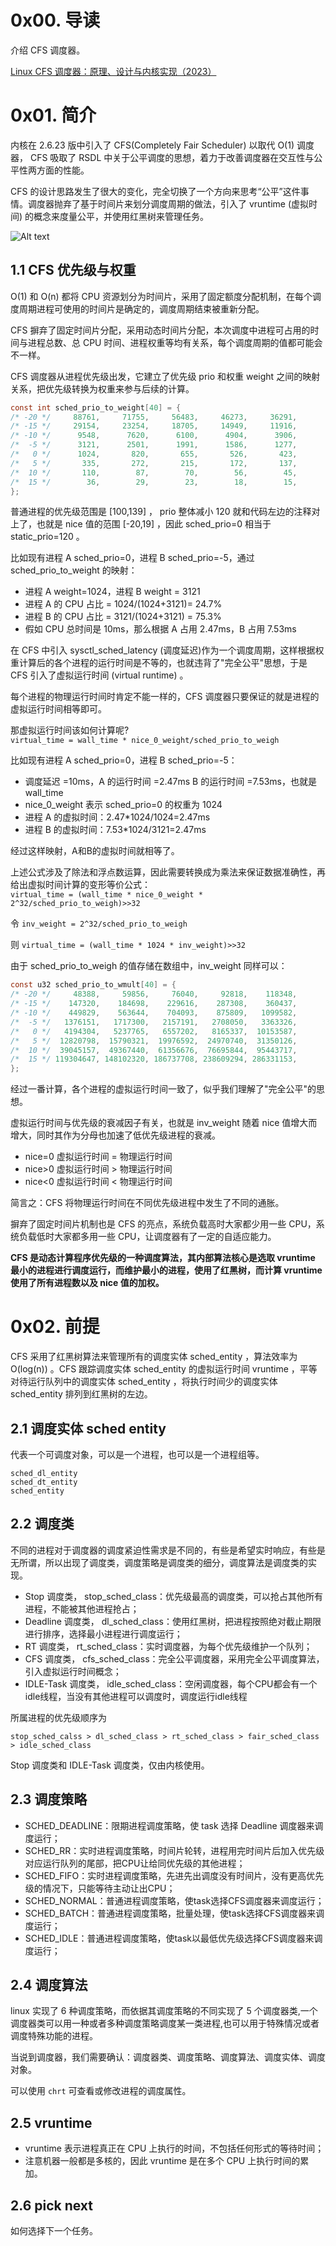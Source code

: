 # 0x00. 导读

介绍 CFS 调度器。

[Linux CFS 调度器：原理、设计与内核实现（2023）](https://arthurchiao.art/blog/linux-cfs-design-and-implementation-zh/)

# 0x01. 简介

内核在 2.6.23 版中引入了 CFS(Completely Fair Scheduler) 以取代 O(1) 调度器， CFS 吸取了 RSDL 中关于公平调度的思想，着力于改善调度器在交互性与公平性两方面的性能。

CFS 的设计思路发生了很大的变化，完全切换了一个方向来思考“公平”这件事情。调度器抛弃了基于时间片来划分调度周期的做法，引入了 vruntime (虚拟时间) 的概念来度量公平，并使用红黑树来管理任务。

![Alt text](../../pic/linux/sched/cfs_scheduler_example.png)

## 1.1 CFS 优先级与权重

O(1) 和 O(n) 都将 CPU 资源划分为时间片，采用了固定额度分配机制，在每个调度周期进程可使用的时间片是确定的，调度周期结束被重新分配。

CFS 摒弃了固定时间片分配，采用动态时间片分配，本次调度中进程可占用的时间与进程总数、总 CPU 时间、进程权重等均有关系，每个调度周期的值都可能会不一样。

CFS 调度器从进程优先级出发，它建立了优先级 prio 和权重 weight 之间的映射关系，把优先级转换为权重来参与后续的计算。

```c
const int sched_prio_to_weight[40] = {
/* -20 */     88761,     71755,     56483,     46273,     36291,
/* -15 */     29154,     23254,     18705,     14949,     11916,
/* -10 */      9548,      7620,      6100,      4904,      3906,
/*  -5 */      3121,      2501,      1991,      1586,      1277,
/*   0 */      1024,       820,       655,       526,       423,
/*   5 */       335,       272,       215,       172,       137,
/*  10 */       110,        87,        70,        56,        45,
/*  15 */        36,        29,        23,        18,        15,
};
```

普通进程的优先级范围是 [100,139] ， prio 整体减小 120 就和代码左边的注释对上了，也就是 nice 值的范围 [-20,19] ，因此 sched_prio=0 相当于 static_prio=120 。

比如现有进程 A sched_prio=0，进程 B sched_prio=-5，通过 sched_prio_to_weight 的映射：

- 进程 A weight=1024，进程 B weight = 3121
- 进程 A 的 CPU 占比 = 1024/(1024+3121)= 24.7%
- 进程 B 的 CPU 占比 = 3121/(1024+3121) = 75.3%
- 假如 CPU 总时间是 10ms，那么根据 A 占用 2.47ms，B 占用 7.53ms

在 CFS 中引入 sysctl_sched_latency (调度延迟)作为一个调度周期，这样根据权重计算后的各个进程的运行时间是不等的，也就违背了"完全公平"思想，于是 CFS 引入了虚拟运行时间 (virtual runtime) 。

每个进程的物理运行时间时肯定不能一样的，CFS 调度器只要保证的就是进程的虚拟运行时间相等即可。

那虚拟运行时间该如何计算呢?  
`virtual_time = wall_time * nice_0_weight/sched_prio_to_weigh`

比如现有进程 A sched_prio=0，进程 B sched_prio=-5：

- 调度延迟 =10ms，A 的运行时间 =2.47ms B 的运行时间 =7.53ms，也就是 wall_time
- nice_0_weight 表示 sched_prio=0 的权重为 1024
- 进程 A 的虚拟时间：2.47*1024/1024=2.47ms
- 进程 B 的虚拟时间：7.53*1024/3121=2.47ms

经过这样映射，A和B的虚拟时间就相等了。

上述公式涉及了除法和浮点数运算，因此需要转换成为乘法来保证数据准确性，再给出虚拟时间计算的变形等价公式：  
`virtual_time = (wall_time * nice_0_weight * 2^32/sched_prio_to_weigh)>>32`

令 `inv_weight = 2^32/sched_prio_to_weigh`

则 `virtual_time = (wall_time * 1024 * inv_weight)>>32`

由于 sched_prio_to_weigh 的值存储在数组中，inv_weight 同样可以：
```c
const u32 sched_prio_to_wmult[40] = {
/* -20 */     48388,     59856,     76040,     92818,    118348,
/* -15 */    147320,    184698,    229616,    287308,    360437,
/* -10 */    449829,    563644,    704093,    875809,   1099582,
/*  -5 */   1376151,   1717300,   2157191,   2708050,   3363326,
/*   0 */   4194304,   5237765,   6557202,   8165337,  10153587,
/*   5 */  12820798,  15790321,  19976592,  24970740,  31350126,
/*  10 */  39045157,  49367440,  61356676,  76695844,  95443717,
/*  15 */ 119304647, 148102320, 186737708, 238609294, 286331153,
};
```

经过一番计算，各个进程的虚拟运行时间一致了，似乎我们理解了"完全公平"的思想。

虚拟运行时间与优先级的衰减因子有关，也就是 inv_weight 随着 nice 值增大而增大，同时其作为分母也加速了低优先级进程的衰减。

- nice=0 虚拟运行时间 = 物理运行时间
- nice>0 虚拟运行时间 > 物理运行时间
- nice<0 虚拟运行时间 < 物理运行时间

简言之：CFS 将物理运行时间在不同优先级进程中发生了不同的通胀。

摒弃了固定时间片机制也是 CFS 的亮点，系统负载高时大家都少用一些 CPU，系统负载低时大家都多用一些 CPU，让调度器有了一定的自适应能力。

**CFS 是动态计算程序优先级的一种调度算法，其内部算法核心是选取 vruntime 最小的进程进行调度运行，而维护最小的进程，使用了红黑树，而计算 vruntime 使用了所有进程数以及 nice 值的加权。**

# 0x02. 前提

CFS 采用了红黑树算法来管理所有的调度实体 sched_entity ，算法效率为 O(log(n)) 。CFS 跟踪调度实体 sched_entity 的虚拟运行时间 vruntime ，平等对待运行队列中的调度实体 sched_entity ，将执行时间少的调度实体 sched_entity 排列到红黑树的左边。

## 2.1 调度实体 sched entity

代表一个可调度对象，可以是一个进程，也可以是一个进程组等。
```
sched_dl_entity
sched_dt_entity
sched_entity
```

## 2.2 调度类 

不同的进程对于调度器的调度紧迫性需求是不同的，有些是希望实时响应，有些是无所谓，所以出现了调度类，调度策略是调度类的细分，调度算法是调度类的实现。

- Stop 调度类， stop_sched_class：优先级最高的调度类，可以抢占其他所有进程，不能被其他进程抢占；
- Deadline 调度类， dl_sched_class：使用红黑树，把进程按照绝对截止期限进行排序，选择最小进程进行调度运行；
- RT 调度类， rt_sched_class：实时调度器，为每个优先级维护一个队列；
- CFS 调度类， cfs_sched_class：完全公平调度器，采用完全公平调度算法，引入虚拟运行时间概念；
- IDLE-Task 调度类， idle_sched_class：空闲调度器，每个CPU都会有一个idle线程，当没有其他进程可以调度时，调度运行idle线程

所属进程的优先级顺序为
```
stop_sched_calss > dl_sched_class > rt_sched_class > fair_sched_class > idle_sched_class
```

Stop 调度类和 IDLE-Task 调度类，仅由内核使用。

## 2.3 调度策略

- SCHED_DEADLINE：限期进程调度策略，使 task 选择 Deadline 调度器来调度运行；
- SCHED_RR：实时进程调度策略，时间片轮转，进程用完时间片后加入优先级对应运行队列的尾部，把CPU让给同优先级的其他进程；
- SCHED_FIFO：实时进程调度策略，先进先出调度没有时间片，没有更高优先级的情况下，只能等待主动让出CPU；
- SCHED_NORMAL：普通进程调度策略，使task选择CFS调度器来调度运行；
- SCHED_BATCH：普通进程调度策略，批量处理，使task选择CFS调度器来调度运行；
- SCHED_IDLE：普通进程调度策略，使task以最低优先级选择CFS调度器来调度运行；

## 2.4 调度算法

linux 实现了 6 种调度策略，而依据其调度策略的不同实现了 5 个调度器类,一个调度器类可以用一种或者多种调度策略调度某一类进程,也可以用于特殊情况或者调度特殊功能的进程。

当说到调度器，我们需要确认：调度器类、调度策略、调度算法、调度实体、调度对象。

可以使用 `chrt` 可查看或修改进程的调度属性。

## 2.5 vruntime

- vruntime 表示进程真正在 CPU 上执行的时间，不包括任何形式的等待时间；
- 注意机器一般都是多核的，因此 vruntime 是在多个 CPU 上执行时间的累加。

## 2.6 pick next

如何选择下一个任务。